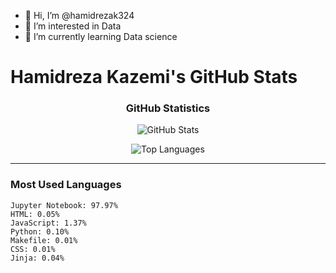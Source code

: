 - 👋 Hi, I’m @hamidrezak324
- 👀 I’m interested in Data
- 🌱 I’m currently learning Data science

<!---
hamidrezak324/hamidrezak324 is a ✨ special ✨ repository because its `README.md` (this file) appears on your GitHub profile.
You can click the Preview link to take a look at your changes.
--->
# Hamidreza Kazemi's GitHub Stats

<div align="center">

### GitHub Statistics

![GitHub Stats](https://github-readme-stats.vercel.app/api?username=hamidrezak324&show_icons=true&theme=radical&count_private=true)

![Top Languages](https://github-readme-stats.vercel.app/api/top-langs/?username=hamidrezak324&layout=compact&theme=radical)

</div>

---

### Most Used Languages

```plaintext
Jupyter Notebook: 97.97%
HTML: 0.05%
JavaScript: 1.37%
Python: 0.10%
Makefile: 0.01%
CSS: 0.01%
Jinja: 0.04%
